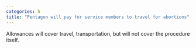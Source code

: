 ```yaml
---
categories: h
title: "Pentagon will pay for service members to travel for abortions"
---
```

Allowances will cover travel, transportation, but will not cover the procedure itself.